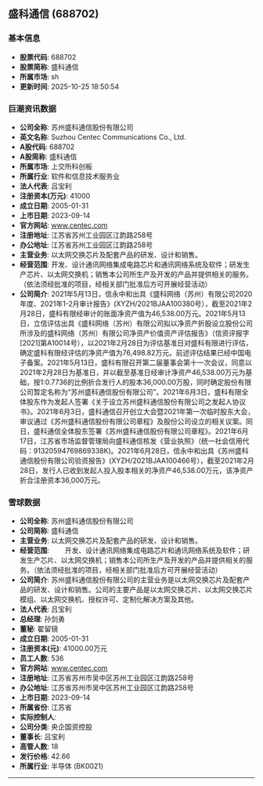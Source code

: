 ## 盛科通信 (688702)

### 基本信息

- **股票代码**: 688702
- **股票简称**: 盛科通信
- **所属市场**: sh
- **更新时间**: 2025-10-25 18:50:54

### 巨潮资讯数据

- **公司全称**: 苏州盛科通信股份有限公司
- **英文名称**: Suzhou Centec Communications Co., Ltd.
- **A股代码**: 688702
- **A股简称**: 盛科通信
- **所属市场**: 上交所科创板
- **所属行业**: 软件和信息技术服务业
- **法人代表**: 吕宝利
- **注册资本(万元)**: 41000
- **成立日期**: 2005-01-31
- **上市日期**: 2023-09-14
- **官方网站**: www.centec.com
- **注册地址**: 江苏省苏州工业园区江韵路258号
- **办公地址**: 江苏省苏州工业园区江韵路258号
- **主营业务**: 以太网交换芯片及配套产品的研发、设计和销售。
- **经营范围**: 开发、设计通讯网络集成电路芯片和通讯网络系统及软件；研发生产芯片、以太网交换机；销售本公司所生产及开发的产品并提供相关的服务。（依法须经批准的项目，经相关部门批准后方可开展经营活动）
- **公司简介**: 2021年5月13日，信永中和出具《盛科网络（苏州）有限公司2020年度、2021年1-2月审计报告》(XYZH/2021BJAA100380号），截至2021年2月28日，盛科有限经审计的账面净资产值为46,538.00万元。2021年5月13日，立信评估出具《盛科网络（苏州）有限公司拟以净资产折股设立股份公司所涉及的盛科网络（苏州）有限公司净资产价值资产评估报告》（信资评报字[2021]第A10014号），以2021年2月28日为评估基准日对盛科有限进行评估，确定盛科有限经评估的净资产值为76,498.82万元。前述评估结果已经中国电子备案。2021年5月13日，盛科有限召开第二届董事会第十一次会议，同意以2021年2月28日为基准日，并以截至基准日经审计净资产46,538.00万元为基础，按1:0.7736的比例折合发行人的股本36,000.00万股，同时确定股份有限公司暂定名称为“苏州盛科通信股份有限公司”。2021年6月3日，盛科有限全体股东作为发起人签署《关于设立苏州盛科通信股份有限公司之发起人协议书》。2021年6月3日，盛科通信召开创立大会暨2021年第一次临时股东大会，审议通过《苏州盛科通信股份有限公司章程》及股份公司设立的相关议案。同日，盛科通信全体股东签署《苏州盛科通信股份有限公司章程》。2021年6月17日，江苏省市场监督管理局向盛科通信核发《营业执照》（统一社会信用代码：91320594769869338K)。2021年6月28日，信永中和出具《苏州盛科通信股份有限公司验资报告》(XYZH/2021BJAA100466号），截至2021年2月28日，发行人已收到发起人投入股本相关的净资产46,538.00万元，该净资产折合注册资本36,000万元。

### 雪球数据

- **公司全称**: 苏州盛科通信股份有限公司
- **公司简称**: 盛科通信
- **主营业务**: 以太网交换芯片及配套产品的研发、设计和销售。
- **经营范围**: 　　开发、设计通讯网络集成电路芯片和通讯网络系统及软件；研发生产芯片、以太网交换机；销售本公司所生产及开发的产品并提供相关的服务。（依法须经批准的项目，经相关部门批准后方可开展经营活动）
- **公司简介**: 苏州盛科通信股份有限公司的主营业务是以太网交换芯片及配套产品的研发、设计和销售。公司的主要产品是以太网交换芯片、以太网交换芯片模组、以太网交换机、授权许可、定制化解决方案及其他。
- **法人代表**: 吕宝利
- **总经理**: 孙剑勇
- **董秘**: 翟留镜
- **成立日期**: 2005-01-31
- **注册资本(元)**: 41000.00万元
- **员工人数**: 536
- **官方网站**: www.centec.com
- **注册地址**: 江苏省苏州市吴中区苏州工业园区江韵路258号
- **办公地址**: 江苏省苏州市吴中区苏州工业园区江韵路258号
- **上市日期**: 2023-09-14
- **所属省份**: 江苏省
- **实际控制人**: 
- **公司分类**: 央企国资控股
- **董事长**: 吕宝利
- **高管人数**: 18
- **发行价格**: 42.66
- **所属行业**: 半导体 (BK0021)

---